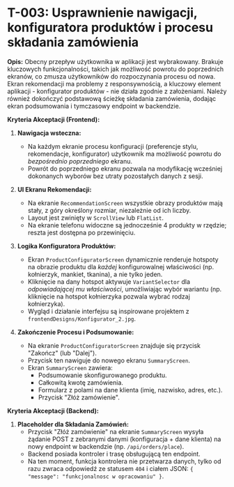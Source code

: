 # T-003: Usprawnienie nawigacji, konfiguratora produktów i procesu składania zamówienia

**Opis:**
Obecny przepływ użytkownika w aplikacji jest wybrakowany. Brakuje kluczowych funkcjonalności, takich jak możliwość powrotu do poprzednich ekranów, co zmusza użytkowników do rozpoczynania procesu od nowa. Ekran rekomendacji ma problemy z responsywnością, a kluczowy element aplikacji - konfigurator produktów - nie działa zgodnie z założeniami. Należy również dokończyć podstawową ścieżkę składania zamówienia, dodając ekran podsumowania i tymczasowy endpoint w backendzie.

**Kryteria Akceptacji (Frontend):**

1.  **Nawigacja wsteczna:**
    *   Na każdym ekranie procesu konfiguracji (preferencje stylu, rekomendacje, konfigurator) użytkownik ma możliwość powrotu do *bezpośrednio poprzedniego* ekranu.
    *   Powrót do poprzedniego ekranu pozwala na modyfikację wcześniej dokonanych wyborów bez utraty pozostałych danych z sesji.

2.  **UI Ekranu Rekomendacji:**
    *   Na ekranie `RecommendationScreen` wszystkie obrazy produktów mają stały, z góry określony rozmiar, niezależnie od ich liczby.
    *   Layout jest zwinięty w `ScrollView` lub `FlatList`.
    *   Na ekranie telefonu widoczne są jednocześnie 4 produkty w rzędzie; reszta jest dostępna po przewinięciu.

3.  **Logika Konfiguratora Produktów:**
    *   Ekran `ProductConfiguratorScreen` dynamicznie renderuje hotspoty na obrazie produktu dla *każdej* konfigurowalnej właściwości (np. kołnierzyk, mankiet, tkanina), a nie tylko jeden.
    *   Kliknięcie na dany hotspot aktywuje `VariantSelector` dla *odpowiadającej mu właściwości*, umożliwiając wybór wariantu (np. kliknięcie na hotspot kołnierzyka pozwala wybrać rodzaj kołnierzyka).
    *   Wygląd i działanie interfejsu są inspirowane projektem z `frontendDesigns/Konfigurator_2.jpg`.

4.  **Zakończenie Procesu i Podsumowanie:**
    *   Na ekranie `ProductConfiguratorScreen` znajduje się przycisk "Zakończ" (lub "Dalej").
    *   Przycisk ten nawiguje do nowego ekranu `SummaryScreen`.
    *   Ekran `SummaryScreen` zawiera:
        *   Podsumowanie skonfigurowanego produktu.
        *   Całkowitą kwotę zamówienia.
        *   Formularz z polami na dane klienta (imię, nazwisko, adres, etc.).
        *   Przycisk "Złóż zamówienie".

**Kryteria Akceptacji (Backend):**

1.  **Placeholder dla Składania Zamówień:**
    *   Przycisk "Złóż zamówienie" na ekranie `SummaryScreen` wysyła żądanie POST z zebranymi danymi (konfiguracja + dane klienta) na nowy endpoint w backendzie (np. `/api/orders/place`).
    *   Backend posiada kontroler i trasę obsługującą ten endpoint.
    *   Na ten moment, funkcja kontrolera nie przetwarza danych, tylko od razu zwraca odpowiedź ze statusem `404` i ciałem JSON: `{ "message": "funkcjonalnosc w opracowaniu" }`.

